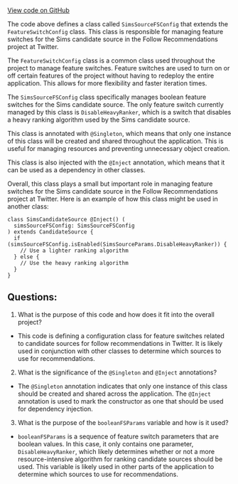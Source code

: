 [View code on GitHub](https://github.com/misbahsy/the-algorithm/follow-recommendations-service/common/src/main/scala/com/twitter/follow_recommendations/common/candidate_sources/sims/SimsSourceFSConfig.scala)

The code above defines a class called `SimsSourceFSConfig` that extends the `FeatureSwitchConfig` class. This class is responsible for managing feature switches for the Sims candidate source in the Follow Recommendations project at Twitter. 

The `FeatureSwitchConfig` class is a common class used throughout the project to manage feature switches. Feature switches are used to turn on or off certain features of the project without having to redeploy the entire application. This allows for more flexibility and faster iteration times. 

The `SimsSourceFSConfig` class specifically manages boolean feature switches for the Sims candidate source. The only feature switch currently managed by this class is `DisableHeavyRanker`, which is a switch that disables a heavy ranking algorithm used by the Sims candidate source. 

This class is annotated with `@Singleton`, which means that only one instance of this class will be created and shared throughout the application. This is useful for managing resources and preventing unnecessary object creation. 

This class is also injected with the `@Inject` annotation, which means that it can be used as a dependency in other classes. 

Overall, this class plays a small but important role in managing feature switches for the Sims candidate source in the Follow Recommendations project at Twitter. Here is an example of how this class might be used in another class:

```
class SimsCandidateSource @Inject() (
  simsSourceFSConfig: SimsSourceFSConfig
) extends CandidateSource {
  if (simsSourceFSConfig.isEnabled(SimsSourceParams.DisableHeavyRanker)) {
    // Use a lighter ranking algorithm
  } else {
    // Use the heavy ranking algorithm
  }
}
```
## Questions: 
 1. What is the purpose of this code and how does it fit into the overall project?
- This code is defining a configuration class for feature switches related to candidate sources for follow recommendations in Twitter. It is likely used in conjunction with other classes to determine which sources to use for recommendations.

2. What is the significance of the `@Singleton` and `@Inject` annotations?
- The `@Singleton` annotation indicates that only one instance of this class should be created and shared across the application. The `@Inject` annotation is used to mark the constructor as one that should be used for dependency injection.

3. What is the purpose of the `booleanFSParams` variable and how is it used?
- `booleanFSParams` is a sequence of feature switch parameters that are boolean values. In this case, it only contains one parameter, `DisableHeavyRanker`, which likely determines whether or not a more resource-intensive algorithm for ranking candidate sources should be used. This variable is likely used in other parts of the application to determine which sources to use for recommendations.
